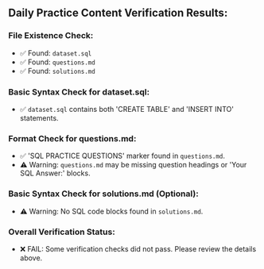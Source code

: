 ## Daily Practice Content Verification Results:

### File Existence Check:

- ✅ Found: `dataset.sql`
- ✅ Found: `questions.md`
- ✅ Found: `solutions.md`

### Basic Syntax Check for dataset.sql:

- ✅ `dataset.sql` contains both 'CREATE TABLE' and 'INSERT INTO' statements.

### Format Check for questions.md:

- ✅ 'SQL PRACTICE QUESTIONS' marker found in `questions.md`.
- ⚠️ Warning: `questions.md` may be missing question headings or 'Your SQL Answer:' blocks.

### Basic Syntax Check for solutions.md (Optional):

- ⚠️ Warning: No SQL code blocks found in `solutions.md`.

### Overall Verification Status:

- ❌ FAIL: Some verification checks did not pass. Please review the details above.

